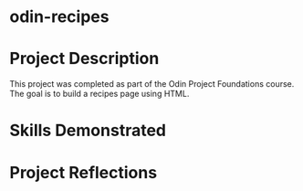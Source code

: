 # odin-recipes

# Project Description

This project was completed as part of the Odin Project Foundations course. The goal is to build a recipes page using HTML.

# Skills Demonstrated

# Project Reflections